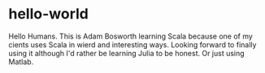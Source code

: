 # hello-world

Hello Humans.
This is Adam Bosworth learning Scala because one of my cients uses Scala in wierd and interesting ways.
Looking forward to finally using it although I'd rather be learning Julia to be honest. 
Or just using Matlab.

